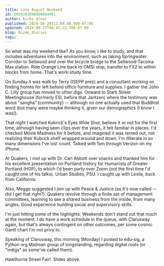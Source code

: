 ```yaml
---
title: Late August Weekend
id: 5650303698860064481
author: Kirby Urner
published: 2024-08-26T11:04:00.000-07:00
updated: 2024-08-27T08:45:22.780-07:00
blog: bizmo_diaries
tags: 
---
```


[](https://www.flickr.com/photos/kirbyurner/albums/72177720319788214)

So what was my weekend like? As you know, I like to study, and that includes adventures into the environment, such as taking Springwater Corridor to Sellwood and over the bicycle bridge to the Sellwood-Tacoma Max station. Ride Orange Line back to OMSI stop, transfer to FX2 to within blocks from home. That's work-study time.

On Sunday it was walk by Terry (ISEPP prez) and a consultant working on finding homes for left behind office furniture and supplies. I gather the John C. Lilly group has moved to other digs. Onward to Stark Street Meetinghouse (formerly ESI, before that Jantzen) where the testimony was about "sangha" (community) -- although no one actually used that Buddhist word (but many were maybe thinking it, given our demographics (I know I was)).

That night I watched Kubrick's Eyes Wide Shut, believe it or not for the first time, although having seen clips over the years, it felt familiar in places. I'd checked Movie Madness for it before, and imagined it was rented out, not realizing their Kubrick shelf wrapped around and down. I'm illiterate in so many dimensions I've lost count. Talked with fam through Verizon on my iPhone.

At Quakers, I met up with Dr. Carl Abbott over snacks and thanked him for his excellent presentation on Portland history for Humanists of Greater Portland (HGP), to which I'd been party over Zoom (not the first time I'd caught one of his talks). Urban Studies, PSU. I caught up with Leslie, back from California. 

Also, Megge suggested I join up with Peace & Justice (as it's now called -- did I get that right?). Quakers revolve through a finite set of management committees, learning to see a shared business from the inside, from many angles. Good experience building social and supervisory skills.

I'm just hitting some of the highlights. Weekends don't stand out that much at the moment. I do have a work schedule in the queue, with Clarusway again, but that's always contingent on other outcomes, per some cosmic Gantt chart I'm not privy to.

Speaking of Clarusway, this morning (Monday) I posted to edu-sig, a Python org Mailman group of longstanding, regarding digital roots (or "indigs" as some've called them).

Hawthorne Street Fair!  Slides above.